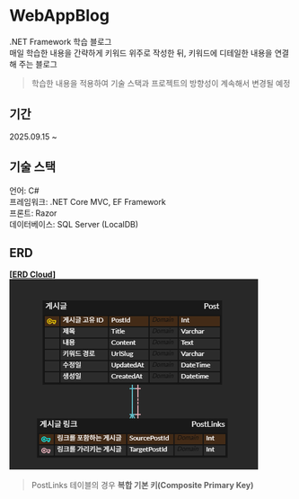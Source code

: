 # WebAppBlog

.NET Framework 학습 블로그   
매일 학습한 내용을 간략하게 키워드 위주로 작성한 뒤, 키워드에 디테일한 내용을 연결해 주는 블로그   

> 학습한 내용을 적용하여 기술 스택과 프로젝트의 방향성이 계속해서 변경될 예정   


## 기간

2025.09.15 ~


## 기술 스택

언어: C#   
프레임워크: .NET Core MVC, EF Framework   
프론트: Razor   
데이터베이스: SQL Server (LocalDB)   


## ERD

**[[ERD Cloud](https://www.erdcloud.com/d/xFkPLkyNxSqN8CP4a)]**   
![ERD Table](asset/image.png)   

> PostLinks 테이블의 경우 **복합 기본 키(Composite Primary Key)**   

